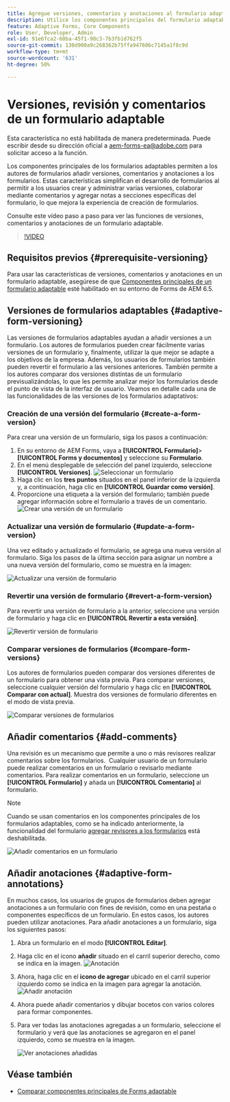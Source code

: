 ```yaml
---
title: Agregue versiones, comentarios y anotaciones al formulario adaptable de AEM AEM 6.5.
description: Utilice los componentes principales del formulario adaptable de AEM 6.5 para agregar comentarios, anotaciones y versiones a un formulario adaptable.
feature: Adaptive Forms, Core Components
role: User, Developer, Admin
exl-id: 91e6fca2-60ba-45f1-98c3-7b3fb1d762f5
source-git-commit: 130d900a9c268362b75ffa947606c7145a1f8c9d
workflow-type: tm+mt
source-wordcount: '631'
ht-degree: 50%

---
```


# Versiones, revisión y comentarios de un formulario adaptable

<!--
<span class="preview"> This feature is under the early adopter program. If you're interested in joining our early access program for this feature, send an email from your official address to aem-forms-ea@adobe.com to request access </span>
-->

<span class="preview">Esta característica no está habilitada de manera predeterminada. Puede escribir desde su dirección oficial a aem-forms-ea@adobe.com para solicitar acceso a la función.</span>

Los componentes principales de los formularios adaptables permiten a los autores de formularios añadir versiones, comentarios y anotaciones a los formularios. Estas características simplifican el desarrollo de formularios al permitir a los usuarios crear y administrar varias versiones, colaborar mediante comentarios y agregar notas a secciones específicas del formulario, lo que mejora la experiencia de creación de formularios.

Consulte este vídeo paso a paso para ver las funciones de versiones, comentarios y anotaciones de un formulario adaptable.

>[!VIDEO](https://video.tv.adobe.com/v/3463265)

## Requisitos previos {#prerequisite-versioning}

Para usar las características de versiones, comentarios y anotaciones en un formulario adaptable, asegúrese de que [Componentes principales de un formulario adaptable](https://experienceleague.adobe.com/es/docs/experience-manager-65/content/forms/adaptive-forms-core-components/enable-adaptive-forms-core-components) esté habilitado en su entorno de Forms de AEM 6.5.

## Versiones de formularios adaptables {#adaptive-form-versioning}

Las versiones de formularios adaptables ayudan a añadir versiones a un formulario. Los autores de formularios pueden crear fácilmente varias versiones de un formulario y, finalmente, utilizar la que mejor se adapte a los objetivos de la empresa. Además, los usuarios de formularios también pueden revertir el formulario a las versiones anteriores. También permite a los autores comparar dos versiones distintas de un formulario previsualizándolas, lo que les permite analizar mejor los formularios desde el punto de vista de la interfaz de usuario. Veamos en detalle cada una de las funcionalidades de las versiones de los formularios adaptativos:

### Creación de una versión del formulario {#create-a-form-version}

Para crear una versión de un formulario, siga los pasos a continuación:

1. En su entorno de AEM Forms, vaya a **[!UICONTROL Formulario]**>**[!UICONTROL Forms y documentos]** y seleccione su **Formulario**.
1. En el menú desplegable de selección del panel izquierdo, seleccione **[!UICONTROL Versiones]**.
   ![Seleccionar un formulario](assets/select-a-form.png)
1. Haga clic en los **tres puntos** situados en el panel inferior de la izquierda y, a continuación, haga clic en **[!UICONTROL Guardar como versión]**.
1. Proporcione una etiqueta a la versión del formulario; también puede agregar información sobre el formulario a través de un comentario.
   ![Crear una versión de un formulario](assets/create-a-form-version.png)

### Actualizar una versión de formulario {#update-a-form-version}

Una vez editado y actualizado el formulario, se agrega una nueva versión al formulario. Siga los pasos de la última sección para asignar un nombre a una nueva versión del formulario, como se muestra en la imagen:

![Actualizar una versión de formulario](assets/update-a-form-version.png)

### Revertir una versión de formulario {#revert-a-form-version}

Para revertir una versión de formulario a la anterior, seleccione una versión de formulario y haga clic en **[!UICONTROL Revertir a esta versión]**.

![Revertir versión de formulario](assets/revert-form-version.png)

### Comparar versiones de formularios {#compare-form-versions}

Los autores de formularios pueden comparar dos versiones diferentes de un formulario para obtener una vista previa. Para comparar versiones, seleccione cualquier versión del formulario y haga clic en **[!UICONTROL Comparar con actual]**. Muestra dos versiones de formulario diferentes en el modo de vista previa.

![Comparar versiones de formularios](assets/compare-form-versions.png)

## Añadir comentarios {#add-comments}

Una revisión es un mecanismo que permite a uno o más revisores realizar comentarios sobre los formularios.  Cualquier usuario de un formulario puede realizar comentarios en un formulario o revisarlo mediante comentarios. Para realizar comentarios en un formulario, seleccione un **[!UICONTROL Formulario]** y añada un **[!UICONTROL Comentario]** al formulario.

>[!NOTE]
> Cuando se usan comentarios en los componentes principales de los formularios adaptables, como se ha indicado anteriormente, la funcionalidad del formulario [agregar revisores a los formularios](/help/forms/using/create-reviews-forms.md) está deshabilitada.


![Añadir comentarios en un formulario](assets/form-comments.png)

## Añadir anotaciones {#adaptive-form-annotations}

En muchos casos, los usuarios de grupos de formularios deben agregar anotaciones a un formulario con fines de revisión, como en una pestaña o componentes específicos de un formulario. En estos casos, los autores pueden utilizar anotaciones.
Para añadir anotaciones a un formulario, siga los siguientes pasos:

1. Abra un formulario en el modo **[!UICONTROL Editar]**.

1. Haga clic en el icono **añadir** situado en el carril superior derecho, como se indica en la imagen.
   ![Anotación](assets/annotation.png)

1. Ahora, haga clic en el **icono de agregar** ubicado en el carril superior izquierdo como se indica en la imagen para agregar la anotación.
   ![Añadir anotación](assets/add-annotation.png)

1. Ahora puede añadir comentarios y dibujar bocetos con varios colores para formar componentes.

1. Para ver todas las anotaciones agregadas a un formulario, seleccione el formulario y verá que las anotaciones se agregaron en el panel izquierdo, como se muestra en la imagen.

   ![Ver anotaciones añadidas](assets/see-annotations.png)

## Véase también

* [Comparar componentes principales de Forms adaptable](/help/forms/using/compare-forms-core-components.md)

